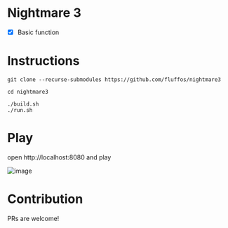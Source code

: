# Nightmare 3

- [X] Basic function

# Instructions

```
git clone --recurse-submodules https://github.com/fluffos/nightmare3

cd nightmare3

./build.sh
./run.sh

```

# Play

open http://localhost:8080 and play

![image](https://user-images.githubusercontent.com/1256464/79697289-bed9a180-8236-11ea-9a9b-a738ee7ee6c8.png)

# Contribution

PRs are welcome!
